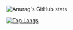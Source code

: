 ![Anurag's GitHub stats](https://github-readme-stats.vercel.app/api?username=eliasbuenosdias&count_private=true&show_icons=true&theme=chartreuse-dark)

[![Top Langs](https://github-readme-stats.vercel.app/api/top-langs/?username=eliasbuenosdias&layout=compact)](https://github.com/anuraghazra/github-readme-stats)
